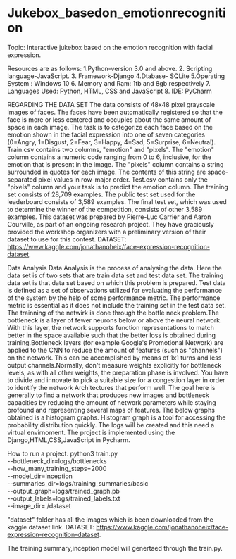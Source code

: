 # Jukebox_basedon_emotionrecognition

Topic: Interactive jukebox  based on the emotion recognition with facial expression.

Resources are as follows:
1.Python-version 3.0 and above.
2. Scripting language-JavaScript.
3. Framework-Django
4.Dtabase- SQLite
5.Operating System : Windows 10
6. Memory and Ram: 1tb and 8gb respectively
7. Languages Used: Python, HTML, CSS and JavaScript
8. IDE: PyCharm


REGARDING THE DATA SET 
The data consists of 48x48 pixel grayscale images of faces. The faces have been automatically registered so that the face is more or less centered and occupies about the same amount of space in each image. The task is to categorize each face based on the emotion shown in the facial expression into one of seven categories (0=Angry, 1=Disgust, 2=Fear, 3=Happy, 4=Sad, 5=Surprise, 6=Neutral).
Train.csv contains two columns, "emotion" and "pixels". The "emotion" column contains a numeric code ranging from 0 to 6, inclusive, for the emotion that is present in the image. The "pixels" column contains a string surrounded in quotes for each image. The contents of this string are space-separated pixel values in row-major order. Test.csv contains only the "pixels" column and your task is to predict the emotion column.
The training set consists of 28,709 examples. The public test set used for the leaderboard consists of 3,589 examples. The final test set, which was used to determine the winner of the competition, consists of other 3,589 examples.
This dataset was prepared by Pierre-Luc Carrier and Aaron Courville, as part of an ongoing research project. They have graciously provided the workshop organizers with a preliminary version of their dataset to use for this contest.
DATASET: https://www.kaggle.com/jonathanoheix/face-expression-recognition-dataset.

Data Analysis
Data Analysis is the process of analysing the data. Here the data set is of two sets that are train data set and test data set. The training data set is that data set based on which this problem is prepared. Test data is defined as a set of observations utilized for evaluating the performance of the system by the help of some performance metric. The performance metric is essential as it does not include the training set in the test data set.
The trainning of the netwirk is done through the bottle neck problem.The bottleneck is a layer of fewer neurons below or above the neural network. With this layer, the network supports function representations to match better in the space available such that the better loss is obtained during training.Bottleneck layers (for example Google's Promotional Network) are applied to the CNN to reduce the amount of features (such as "channels") on the network. This can be accomplished by means of 1x1 turns and less output channels.Normally, don't measure weights explicitly for bottleneck levels, as with all other weights, the preparation phase is involved. You have to divide and innovate to pick a suitable size for a congestion layer in order to identify the network Architectures that perform well. The goal here is generally to find a network that produces new images and bottleneck capacities by reducing the amount of network parameters while staying profound and representing several maps of features. The below graphs obtained is a histogram graphs. Histogram graph is a tool for accessing the probability distribution quickly.
The logs will be created and this need a virtual envirnoment. The project is implemented using the Django,HTML,CSS,JavaScript in Pycharm.







How to run a project.
python3 train.py \
  --bottleneck_dir=logs/bottlenecks \
  --how_many_training_steps=2000 \
  --model_dir=inception \
  --summaries_dir=logs/training_summaries/basic \
  --output_graph=logs/trained_graph.pb \
  --output_labels=logs/trained_labels.txt \
  --image_dir=./dataset


"dataset" folder has all the images which is been downloaded from the kaggle dataset link.
DATASET: https://www.kaggle.com/jonathanoheix/face-expression-recognition-dataset.

The training summary,inception model will genertaed through the train.py.




